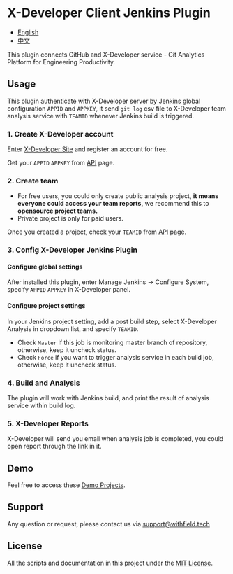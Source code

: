# X-Developer Client Jenkins Plugin

- [English](https://github.com/FieldTech/x-developer-client-plugin/blob/master/README.md)
- [中文](https://github.com/FieldTech/x-developer-client-plugin/blob/master/README-zh-cn.md)

This plugin connects GitHub and X-Developer service - Git Analytics Platform for Engineering Productivity.

## Usage

This plugin authenticate with X-Developer server by Jenkins global configuration `APPID` and `APPKEY`, it send `git log` csv file to X-Developer team analysis service with `TEAMID` whenever Jenkins build is triggered.

### 1. Create X-Developer account

Enter [X-Developer Site](https://x-developer.cn) and register an account for free.

Get your `APPID` `APPKEY` from [API](https://x-developer.cn/accounts/api) page.

### 2. Create team

- For free users, you could only create public analysis project, **it means everyone could access your team reports,** we recommend this to **opensource project teams.**
- Private project is only for paid users.

Once you created a project, check your `TEAMID` from [API](https://x-developer.cn/accounts/api) page.

### 3. Config X-Developer Jenkins Plugin

#### Configure global settings

After installed this plugin, enter Manage Jenkins -> Configure System, specify `APPID` `APPKEY` in X-Developer panel.

#### Configure project settings

In your Jenkins project setting, add a post build step, select X-Developer Analysis in dropdown list, and specify `TEAMID`.

- Check `Master` if this job is monitoring master branch of repository, otherwise, keep it uncheck status.
- Check `Force` if you want to trigger analysis service in each build job, otherwise, keep it uncheck status.

### 4. Build and Analysis

The plugin will work with Jenkins build, and print the result of analysis service within build log.

### 5. X-Developer Reports

X-Developer will send you email when analysis job is completed, you could open report through the link in it.


## Demo

Feel free to access these [Demo Projects](https://x-developer.cn/projects/).

## Support

Any question or request, please contact us via [support@withfield.tech](mailto:support@withfield.tech)

## License

All the scripts and documentation in this project under the [MIT License](https://github.com/FieldTech/x-developer-analysis-actions/blob/master/LICENSE).